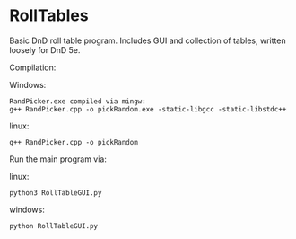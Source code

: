 # RollTables

Basic DnD roll table program. Includes GUI and collection of tables, written loosely for DnD 5e.

Compilation:

Windows:

	RandPicker.exe compiled via mingw:
	g++ RandPicker.cpp -o pickRandom.exe -static-libgcc -static-libstdc++
	
linux:

	g++ RandPicker.cpp -o pickRandom 
	

Run the main program via:

linux:

	python3 RollTableGUI.py
	
windows:

	python RollTableGUI.py
